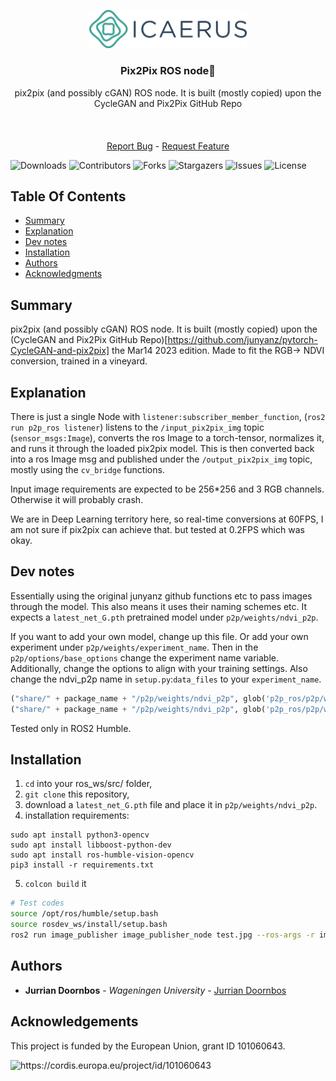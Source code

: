 <div align="center">
  <p>
    <a href="https://icaerus.eu" target="_blank">
      <img width="50%" src="https://raw.githubusercontent.com/ICAERUS-EU/.github/refs/heads/main/profile/ICAERUS_transparent.png"></a>
    <h3 align="center">Pix2Pix ROS node🦚</h3>
    
   <p align="center">
    pix2pix (and possibly cGAN) ROS node. It is built (mostly copied) upon the CycleGAN and Pix2Pix GitHub Repo
    <br/>
    <br/>
    <br/>
    <br/>
    <a href="https://github.com/jurriandoornbos/p2p_ros/issues">Report Bug</a>
    -
    <a href="https://github.com/jurriandoornbos/p2p_ros/issues">Request Feature</a>
  </p>
</p>
</div>

![Downloads](https://img.shields.io/github/downloads/jurriandoornbos/p2p_ros/total) ![Contributors](https://img.shields.io/github/contributors/jurriandoornbos/p2p_ros?color=dark-green) ![Forks](https://img.shields.io/github/forks/jurriandoornbos/p2p_ros?style=social) ![Stargazers](https://img.shields.io/github/stars/jurriandoornbos/p2p_ros?style=social) ![Issues](https://img.shields.io/github/issues/jurriandoornbos/p2p_ros) ![License](https://img.shields.io/github/license/jurriandoornbos/p2p_ros) 

## Table Of Contents

* [Summary](#summary)
* [Explanation](#explanation)
* [Dev notes](#dev-notes)
* [Installation](#installation)
* [Authors](#authors)
* [Acknowledgments](#acknowledgments)

## Summary
pix2pix (and possibly cGAN) ROS node. It is built (mostly copied) upon the (CycleGAN and Pix2Pix GitHub Repo)[https://github.com/junyanz/pytorch-CycleGAN-and-pix2pix] the Mar14 2023 edition. Made to fit the RGB-> NDVI conversion, trained in a vineyard.

## Explanation

There is just a single Node with `listener:subscriber_member_function`, (`ros2 run p2p_ros listener`) listens to the `/input_pix2pix_img` topic (`sensor_msgs:Image`), converts the ros Image to a torch-tensor, normalizes it, and runs it through the loaded pix2pix model. This is then converted back into a ros Image msg and published under the `/output_pix2pix_img` topic, mostly using the `cv_bridge` functions.

Input image requirements are expected to be 256*256 and 3 RGB channels. Otherwise it will probably crash.

We are in Deep Learning territory here, so real-time conversions at 60FPS, I am not sure if pix2pix can achieve that. but tested at 0.2FPS which was okay.

## Dev notes

Essentially using the original junyanz github functions etc to pass images through the model. This also means it uses their naming schemes etc.
It expects a `latest_net_G.pth` pretrained model under `p2p/weights/ndvi_p2p`.

If you want to add your own model, change up this file. Or add your own experiment under `p2p/weights/experiment_name`. Then in the `p2p/options/base_options` change the experiment name variable. Additionally, change the options to align with your training settings.
Also change the ndvi_p2p name in `setup.py`:`data_files` to your `experiment_name`.
```python
("share/" + package_name + "/p2p/weights/ndvi_p2p", glob('p2p_ros/p2p/weights/ndvi_p2p/*.pth')), 
("share/" + package_name + "/p2p/weights/ndvi_p2p", glob('p2p_ros/p2p/weights/ndvi_p2p/*.txt')),
```

Tested only in ROS2 Humble.

## Installation
1. `cd` into your ros_ws/src/ folder, 
2. `git clone` this repository,
3. download a `latest_net_G.pth` file and place it in `p2p/weights/ndvi_p2p`.
4. installation requirements:
```
sudo apt install python3-opencv
sudo apt install libboost-python-dev
sudo apt install ros-humble-vision-opencv
pip3 install -r requirements.txt
```
5. `colcon build` it

```bash
# Test codes
source /opt/ros/humble/setup.bash
source rosdev_ws/install/setup.bash
ros2 run image_publisher image_publisher_node test.jpg --ros-args -r image_raw:=input_pix2pix_img -p publish_rate:=0.2

```

## Authors

* **Jurrian Doornbos** - *Wageningen University* - [Jurrian Doornbos](https://github.com/jurriandoornbos)

## Acknowledgements
This project is funded by the European Union, grant ID 101060643.

<img src="https://rea.ec.europa.eu/sites/default/files/styles/oe_theme_medium_no_crop/public/2021-04/EN-Funded%20by%20the%20EU-POS.jpg" alt="https://cordis.europa.eu/project/id/101060643" width="200"/>


